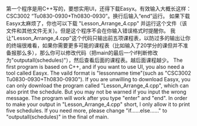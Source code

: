 第一个程序是用C++写的，要想实用UI，还得下载Easyx。有效输入大概长这样：CSC3002 “Tu0830-0930+Th0830-0930”。换行后输入“end”运行。
如果下载Easyx太麻烦了，你也可以下载 "Lesson_Arrange_4.cpp" 并运行这个文件（该文件和其他文件无关）。但是这个程序不会在你输入错误格式时提醒你。
我让"Lesson_Arrange_4.cpp"这个代码只输出前五项课程表，以防过多的输出让你的终端很难看，如果你需要更多可能的课程表（比如输入了20学分的课但并不准备报那么多），那么你可以修改代码（把main的最后一个if判断修改为"outputall(schedules)"），然后查看后面的课程表。越后面课程越少。
The first program is based on C++, and if you want to use UI, you also need a tool called Easyx. The vaild format is "lessonname time"(such as "CSC3002 Tu0830-0930+Th0830-0930"). 
If you are unwilling to download Easyx, you can only download the program called "Lesson_Arrange_4.cpp", which can also print the schedule. But you may not be warned if you input the wrong message. The program will work after you type "enter" and "end".
In order to make your output in "Lesson_Arrange_4.cpp" short, I only allow it to print five schedules. If you need more, please change "if......else......" to "outputall(schedules)" in the final of main.
